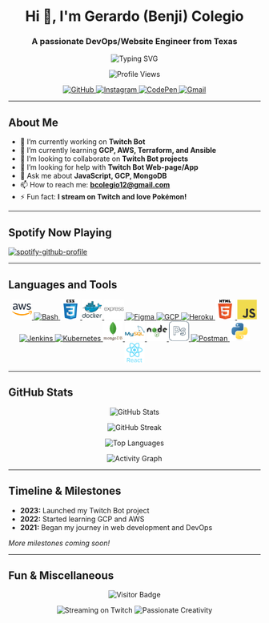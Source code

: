 <h1 align="center">Hi 👋, I'm Gerardo (Benji) Colegio</h1>
<h3 align="center">A passionate DevOps/Website Engineer from Texas</h3>

<!-- Dynamic Typing Animation -->
<p align="center">
  <img src="https://readme-typing-svg.herokuapp.com?lines=Welcome+to+my+GitHub+profile!;I+love+coding+and+streaming+on+Twitch;Let's+build+something+awesome!&center=true&size=18" alt="Typing SVG" />
</p>

<!-- Profile Views Badge -->
<p align="center">
  <img src="https://komarev.com/ghpvc/?username=benjicollege&label=Profile%20views&color=f55019&style=flat" alt="Profile Views" />
</p>

<!-- Social Links -->
<p align="center">
  <a href="https://github.com/benjicollege" target="_blank">
    <img src="https://img.shields.io/badge/GitHub-100000?style=for-the-badge&logo=github&logoColor=white" alt="GitHub" />
  </a>
  <a href="https://instagram.com/benji.college" target="_blank">
    <img src="https://img.shields.io/badge/Instagram-E4405F?style=for-the-badge&logo=instagram&logoColor=white" alt="Instagram" />
  </a>
  <a href="https://codepen.io/benjicollege" target="_blank">
    <img src="https://img.shields.io/badge/CodePen-000000?style=for-the-badge&logo=codepen&logoColor=white" alt="CodePen" />
  </a>
  <a href="mailto:bcolegio12@gmail.com" target="_blank">
    <img src="https://img.shields.io/badge/Gmail-D14836?style=for-the-badge&logo=gmail&logoColor=white" alt="Gmail" />
  </a>
</p>

---

## About Me

- 🔭 I’m currently working on **Twitch Bot**
- 🌱 I’m currently learning **GCP, AWS, Terraform, and Ansible**
- 👯 I’m looking to collaborate on **Twitch Bot projects**
- 🤝 I’m looking for help with **Twitch Bot Web-page/App**
- 💬 Ask me about **JavaScript, GCP, MongoDB**
- 📫 How to reach me: **[bcolegio12@gmail.com](mailto:bcolegio12@gmail.com)**
- ⚡ Fun fact: **I stream on Twitch and love Pokémon!**

---

## Spotify Now Playing

[![spotify-github-profile](https://spotify-github-profile.kittinanx.com/api/view?uid=1298519298&cover_image=true&theme=default&show_offline=false&background_color=121212&interchange=false)](https://github.com/kittinan/spotify-github-profile)

---

## Languages and Tools

<p align="center">
  <a href="https://aws.amazon.com" target="_blank">
    <img src="https://raw.githubusercontent.com/devicons/devicon/master/icons/amazonwebservices/amazonwebservices-original-wordmark.svg" alt="AWS" width="40" height="40"/>
  </a>
  <a href="https://www.gnu.org/software/bash/" target="_blank">
    <img src="https://www.vectorlogo.zone/logos/gnu_bash/gnu_bash-icon.svg" alt="Bash" width="40" height="40"/>
  </a>
  <a href="https://www.w3schools.com/css/" target="_blank">
    <img src="https://raw.githubusercontent.com/devicons/devicon/master/icons/css3/css3-original-wordmark.svg" alt="CSS3" width="40" height="40"/>
  </a>
  <a href="https://www.docker.com/" target="_blank">
    <img src="https://raw.githubusercontent.com/devicons/devicon/master/icons/docker/docker-original-wordmark.svg" alt="Docker" width="40" height="40"/>
  </a>
  <a href="https://expressjs.com" target="_blank">
    <img src="https://raw.githubusercontent.com/devicons/devicon/master/icons/express/express-original-wordmark.svg" alt="Express" width="40" height="40"/>
  </a>
  <a href="https://www.figma.com/" target="_blank">
    <img src="https://www.vectorlogo.zone/logos/figma/figma-icon.svg" alt="Figma" width="40" height="40"/>
  </a>
  <a href="https://cloud.google.com" target="_blank">
    <img src="https://www.vectorlogo.zone/logos/google_cloud/google_cloud-icon.svg" alt="GCP" width="40" height="40"/>
  </a>
  <a href="https://heroku.com" target="_blank">
    <img src="https://www.vectorlogo.zone/logos/heroku/heroku-icon.svg" alt="Heroku" width="40" height="40"/>
  </a>
  <a href="https://www.w3.org/html/" target="_blank">
    <img src="https://raw.githubusercontent.com/devicons/devicon/master/icons/html5/html5-original-wordmark.svg" alt="HTML5" width="40" height="40"/>
  </a>
  <a href="https://developer.mozilla.org/en-US/docs/Web/JavaScript" target="_blank">
    <img src="https://raw.githubusercontent.com/devicons/devicon/master/icons/javascript/javascript-original.svg" alt="JavaScript" width="40" height="40"/>
  </a>
  <a href="https://www.jenkins.io" target="_blank">
    <img src="https://www.vectorlogo.zone/logos/jenkins/jenkins-icon.svg" alt="Jenkins" width="40" height="40"/>
  </a>
  <a href="https://kubernetes.io" target="_blank">
    <img src="https://www.vectorlogo.zone/logos/kubernetes/kubernetes-icon.svg" alt="Kubernetes" width="40" height="40"/>
  </a>
  <a href="https://www.mongodb.com/" target="_blank">
    <img src="https://raw.githubusercontent.com/devicons/devicon/master/icons/mongodb/mongodb-original-wordmark.svg" alt="MongoDB" width="40" height="40"/>
  </a>
  <a href="https://www.mysql.com/" target="_blank">
    <img src="https://raw.githubusercontent.com/devicons/devicon/master/icons/mysql/mysql-original-wordmark.svg" alt="MySQL" width="40" height="40"/>
  </a>
  <a href="https://nodejs.org" target="_blank">
    <img src="https://raw.githubusercontent.com/devicons/devicon/master/icons/nodejs/nodejs-original-wordmark.svg" alt="Node.js" width="40" height="40"/>
  </a>
  <a href="https://www.photoshop.com/en" target="_blank">
    <img src="https://raw.githubusercontent.com/devicons/devicon/master/icons/photoshop/photoshop-line.svg" alt="Photoshop" width="40" height="40"/>
  </a>
  <a href="https://postman.com" target="_blank">
    <img src="https://www.vectorlogo.zone/logos/getpostman/getpostman-icon.svg" alt="Postman" width="40" height="40"/>
  </a>
  <a href="https://www.python.org" target="_blank">
    <img src="https://raw.githubusercontent.com/devicons/devicon/master/icons/python/python-original.svg" alt="Python" width="40" height="40"/>
  </a>
  <a href="https://reactjs.org/" target="_blank">
    <img src="https://raw.githubusercontent.com/devicons/devicon/master/icons/react/react-original-wordmark.svg" alt="React" width="40" height="40"/>
  </a>
</p>

---

## GitHub Stats

<p align="center">
  <!-- GitHub Stats Card -->
  <img src="https://github-readme-stats.vercel.app/api?username=benjicollege&show_icons=true&theme=default" alt="GitHub Stats" />
</p>

<p align="center">
  <!-- GitHub Streak Card -->
  <img src="https://github-readme-streak-stats.herokuapp.com/?user=benjicollege&theme=default" alt="GitHub Streak" />
</p>

<p align="center">
  <!-- Top Languages Card -->
  <img src="https://github-readme-stats.vercel.app/api/top-langs/?username=benjicollege&layout=compact&theme=default" alt="Top Languages" />
</p>

<!-- Optional: Activity Graph -->
<p align="center">
  <img src="https://github.com/ashutosh00710/github-readme-activity-graph/blob/master/graph.svg" alt="Activity Graph" />
</p>

---

## Timeline & Milestones

- **2023:** Launched my Twitch Bot project
- **2022:** Started learning GCP and AWS
- **2021:** Began my journey in web development and DevOps

*More milestones coming soon!*

---

## Fun & Miscellaneous

<p align="center">
  <!-- Visitor Counter -->
  <img src="https://visitor-badge.laobi.icu/badge?page_id=benjicollege" alt="Visitor Badge" />
</p>

<p align="center">
  <!-- Custom Badges -->
  <img src="https://img.shields.io/badge/Streaming-Twitch-purple?style=flat&logo=twitch" alt="Streaming on Twitch" />
  <img src="https://img.shields.io/badge/Passionate-Creativity-brightgreen?style=flat" alt="Passionate Creativity" />
</p>
